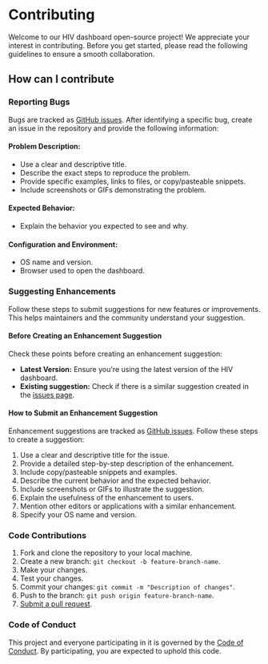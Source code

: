 # Contributing

Welcome to our HIV dashboard open-source project! We appreciate your interest in contributing. Before you get started, please read the following guidelines to ensure a smooth collaboration.

## How can I contribute

### Reporting Bugs

Bugs are tracked as [GitHub issues](https://guides.github.com/features/issues/). After identifying a specific bug, create an issue in the repository and provide the following information:

#### Problem Description:

- Use a clear and descriptive title.
- Describe the exact steps to reproduce the problem.
- Provide specific examples, links to files, or copy/pasteable snippets.
- Include screenshots or GIFs demonstrating the problem.

#### Expected Behavior:

- Explain the behavior you expected to see and why.

#### Configuration and Environment:

- OS name and version.
- Browser used to open the dashboard.

### Suggesting Enhancements

Follow these steps to submit suggestions for new features or improvements. This helps maintainers and the community understand your suggestion.

#### Before Creating an Enhancement Suggestion

Check these points before creating an enhancement suggestion:

- **Latest Version:** Ensure you're using the latest version of the HIV dashboard.
- **Existing suggestion:** Check if there is a similar suggestion created in the [issues page](https://github.com/shaytran/HIV-Dash/issues).

#### How to Submit an Enhancement Suggestion

Enhancement suggestions are tracked as [GitHub issues](https://guides.github.com/features/issues/). Follow these steps to create a suggestion:

1. Use a clear and descriptive title for the issue.
2. Provide a detailed step-by-step description of the enhancement.
3. Include copy/pasteable snippets and examples.
4. Describe the current behavior and the expected behavior.
5. Include screenshots or GIFs to illustrate the suggestion.
6. Explain the usefulness of the enhancement to users.
7. Mention other editors or applications with a similar enhancement.
8. Specify your OS name and version.

### Code Contributions

1. Fork and clone the repository to your local machine.
2. Create a new branch: `git checkout -b feature-branch-name`.
3. Make your changes.
4. Test your changes.
5. Commit your changes: `git commit -m "Description of changes"`.
6. Push to the branch: `git push origin feature-branch-name`.
7. [Submit a pull request](https://docs.github.com/en/pull-requests/collaborating-with-pull-requests/getting-started/best-practices-for-pull-requests).

### Code of Conduct

This project and everyone participating in it is governed by the [Code of Conduct](https://github.com/kt1720/canwage/blob/main/CODE_OF_CONDUCT.md). By participating, you are expected to uphold this code. 
